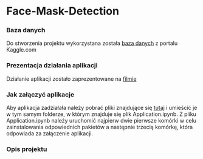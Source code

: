 # Face-Mask-Detection

### Baza danych
Do stworzenia projektu wykorzystana została [baza danych](https://www.kaggle.com/andrewmvd/face-mask-detection) z portalu Kaggle.com

### Prezentacja działania aplikacji
Działanie aplikacji zostało zaprezentowane na [filmie](https://youtu.be/jegcj527zGc)

### Jak załączyć aplikacje
Aby aplikacja zadziałała należy pobrać pliki znajdujące się [tutaj](https://drive.google.com/drive/folders/19z5TKETRr1-QXBMvhOhjVLsd-KHhRKDf?usp=sharing) i umieścić je w tym samym folderze, w którym znajduje się plik Application.ipynb.
Z pliku Application.ipynb należy uruchomić najpierw dwie pierwsze komórki w celu zainstalowania odpowiednich pakietów a następnie trzecią komórkę, która odpowiada za załączenie aplikacji.


### Opis projektu

